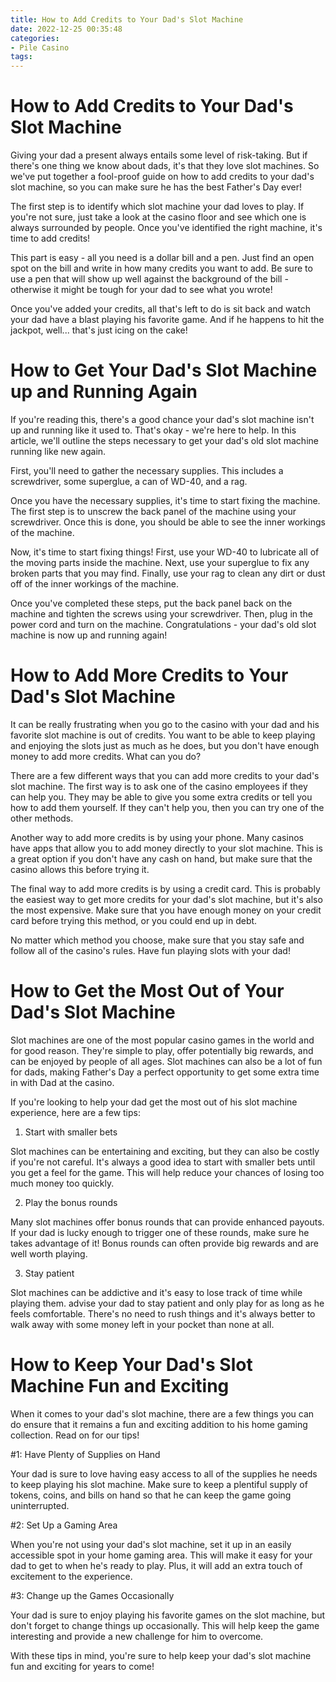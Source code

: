 ```yaml
---
title: How to Add Credits to Your Dad's Slot Machine 
date: 2022-12-25 00:35:48
categories:
- Pile Casino
tags:
---
```



#  How to Add Credits to Your Dad's Slot Machine 

Giving your dad a present always entails some level of risk-taking. But if there's one thing we know about dads, it's that they love slot machines. So we've put together a fool-proof guide on how to add credits to your dad's slot machine, so you can make sure he has the best Father's Day ever!

The first step is to identify which slot machine your dad loves to play. If you're not sure, just take a look at the casino floor and see which one is always surrounded by people. Once you've identified the right machine, it's time to add credits!

This part is easy - all you need is a dollar bill and a pen. Just find an open spot on the bill and write in how many credits you want to add. Be sure to use a pen that will show up well against the background of the bill - otherwise it might be tough for your dad to see what you wrote!

Once you've added your credits, all that's left to do is sit back and watch your dad have a blast playing his favorite game. And if he happens to hit the jackpot, well... that's just icing on the cake!

#  How to Get Your Dad's Slot Machine up and Running Again 

If you're reading this, there's a good chance your dad's slot machine isn't up and running like it used to. That's okay - we're here to help. In this article, we'll outline the steps necessary to get your dad's old slot machine running like new again.

First, you'll need to gather the necessary supplies. This includes a screwdriver, some superglue, a can of WD-40, and a rag.

Once you have the necessary supplies, it's time to start fixing the machine. The first step is to unscrew the back panel of the machine using your screwdriver. Once this is done, you should be able to see the inner workings of the machine.

Now, it's time to start fixing things! First, use your WD-40 to lubricate all of the moving parts inside the machine. Next, use your superglue to fix any broken parts that you may find. Finally, use your rag to clean any dirt or dust off of the inner workings of the machine.

Once you've completed these steps, put the back panel back on the machine and tighten the screws using your screwdriver. Then, plug in the power cord and turn on the machine. Congratulations - your dad's old slot machine is now up and running again!

#  How to Add More Credits to Your Dad's Slot Machine 

It can be really frustrating when you go to the casino with your dad and his favorite slot machine is out of credits. You want to be able to keep playing and enjoying the slots just as much as he does, but you don't have enough money to add more credits. What can you do?

There are a few different ways that you can add more credits to your dad's slot machine. The first way is to ask one of the casino employees if they can help you. They may be able to give you some extra credits or tell you how to add them yourself. If they can't help you, then you can try one of the other methods.

Another way to add more credits is by using your phone. Many casinos have apps that allow you to add money directly to your slot machine. This is a great option if you don't have any cash on hand, but make sure that the casino allows this before trying it.

The final way to add more credits is by using a credit card. This is probably the easiest way to get more credits for your dad's slot machine, but it's also the most expensive. Make sure that you have enough money on your credit card before trying this method, or you could end up in debt.

No matter which method you choose, make sure that you stay safe and follow all of the casino's rules. Have fun playing slots with your dad!

#  How to Get the Most Out of Your Dad's Slot Machine 

Slot machines are one of the most popular casino games in the world and for good reason. They're simple to play, offer potentially big rewards, and can be enjoyed by people of all ages. Slot machines can also be a lot of fun for dads, making Father's Day a perfect opportunity to get some extra time in with Dad at the casino.

If you're looking to help your dad get the most out of his slot machine experience, here are a few tips:

1. Start with smaller bets

Slot machines can be entertaining and exciting, but they can also be costly if you're not careful. It's always a good idea to start with smaller bets until you get a feel for the game. This will help reduce your chances of losing too much money too quickly.

2. Play the bonus rounds

Many slot machines offer bonus rounds that can provide enhanced payouts. If your dad is lucky enough to trigger one of these rounds, make sure he takes advantage of it! Bonus rounds can often provide big rewards and are well worth playing.

3. Stay patient

Slot machines can be addictive and it's easy to lose track of time while playing them. advise your dad to stay patient and only play for as long as he feels comfortable. There's no need to rush things and it's always better to walk away with some money left in your pocket than none at all.

#  How to Keep Your Dad's Slot Machine Fun and Exciting

When it comes to your dad's slot machine, there are a few things you can do ensure that it remains a fun and exciting addition to his home gaming collection. Read on for our tips!

#1: Have Plenty of Supplies on Hand

Your dad is sure to love having easy access to all of the supplies he needs to keep playing his slot machine. Make sure to keep a plentiful supply of tokens, coins, and bills on hand so that he can keep the game going uninterrupted.

#2: Set Up a Gaming Area

When you're not using your dad's slot machine, set it up in an easily accessible spot in your home gaming area. This will make it easy for your dad to get to when he's ready to play. Plus, it will add an extra touch of excitement to the experience.

#3: Change up the Games Occasionally

Your dad is sure to enjoy playing his favorite games on the slot machine, but don't forget to change things up occasionally. This will help keep the game interesting and provide a new challenge for him to overcome.

With these tips in mind, you're sure to help keep your dad's slot machine fun and exciting for years to come!